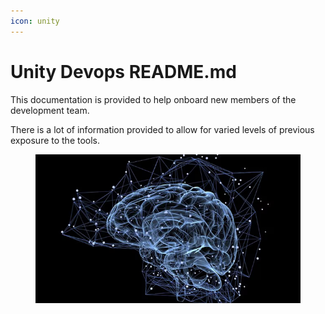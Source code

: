```yaml
---
icon: unity
---
```


# Unity Devops README.md

This documentation is provided to help onboard new members of the development team.

There is a lot of information provided to allow for varied levels of previous exposure to the tools.

<figure><img src=".gitbook/assets/image (17).png" alt=""><figcaption></figcaption></figure>
